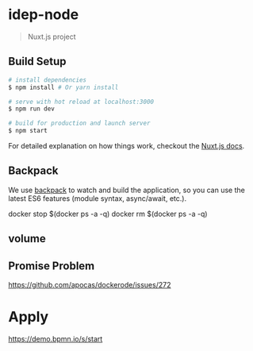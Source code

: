# idep-node

> Nuxt.js project

## Build Setup

``` bash
# install dependencies
$ npm install # Or yarn install

# serve with hot reload at localhost:3000
$ npm run dev

# build for production and launch server
$ npm start
```

For detailed explanation on how things work, checkout the [Nuxt.js docs](https://github.com/nuxt/nuxt.js).

## Backpack

We use [backpack](https://github.com/palmerhq/backpack) to watch and build the application, so you can use the latest ES6 features (module syntax, async/await, etc.).

docker stop $(docker ps -a -q)
docker rm $(docker ps -a -q)


## volume 
## Promise Problem 
https://github.com/apocas/dockerode/issues/272


# Apply 
https://demo.bpmn.io/s/start
